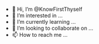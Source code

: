 - 👋 Hi, I’m @KnowFirstThyself
- 👀 I’m interested in ...
- 🌱 I’m currently learning ...
- 💞️ I’m looking to collaborate on ...
- 📫 How to reach me ...

<!---
KnowFirstThyself/KnowFirstThyself is a ✨ special ✨ repository because its `README.md` (this file) appears on your GitHub profile.
You can click the Preview link to take a look at your changes.
--->
